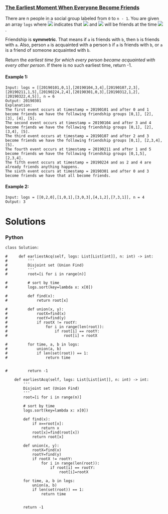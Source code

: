 ### [The Earliest Moment When Everyone Become Friends](https://leetcode.com/problems/the-earliest-moment-when-everyone-become-friends/) <br>

There are n people in a social group labeled from `0` to `n - 1`. You are given an array `logs` where <img src="https://render.githubusercontent.com/render/math?math=logs[i] = [timestamp_i, x_i, y_i]"> indicates that <img src="https://render.githubusercontent.com/render/math?math=x_i"> and <img src="https://render.githubusercontent.com/render/math?math=y_i"> will be friends at the time <img src="https://render.githubusercontent.com/render/math?math=timestamp_i">.

Friendship is **symmetric**. That means if `a` is friends with `b`, then `b` is friends with `a`. Also, person `a` is acquainted with a person `b` if `a` is friends with `b`, or `a` is a friend of someone acquainted with `b`.

Return the *earliest time for which every person became acquainted with every other person*. If there is no such earliest time, return -1.




#### Example 1:

```
Input: logs = [[20190101,0,1],[20190104,3,4],[20190107,2,3],[20190211,1,5],[20190224,2,4],[20190301,0,3],[20190312,1,2],[20190322,4,5]], n = 6
Output: 20190301
Explanation: 
The first event occurs at timestamp = 20190101 and after 0 and 1 become friends we have the following friendship groups [0,1], [2], [3], [4], [5].
The second event occurs at timestamp = 20190104 and after 3 and 4 become friends we have the following friendship groups [0,1], [2], [3,4], [5].
The third event occurs at timestamp = 20190107 and after 2 and 3 become friends we have the following friendship groups [0,1], [2,3,4], [5].
The fourth event occurs at timestamp = 20190211 and after 1 and 5 become friends we have the following friendship groups [0,1,5], [2,3,4].
The fifth event occurs at timestamp = 20190224 and as 2 and 4 are already friends anything happens.
The sixth event occurs at timestamp = 20190301 and after 0 and 3 become friends we have that all become friends.

```

#### Example 2:

```
Input: logs = [[0,2,0],[1,0,1],[3,0,3],[4,1,2],[7,3,1]], n = 4
Output: 3

```

# Solutions

### Python
```
class Solution:
    
#     def earliestAcq(self, logs: List[List[int]], n: int) -> int:
#         '''
#         Disjoint set (Union Find)
#         '''
#         root=[i for i in range(n)]
        
#         # sort by time
#         logs.sort(key=lambda x: x[0])
        
#         def find(x):
#             return root[x]
        
#         def union(x, y):
#             rootX=find(x)
#             rootY=find(y)
#             if rootX != rootY:
#                 for i in range(len(root)):
#                     if root[i] == rootY:
#                         root[i] = rootX
        
#         for time, a, b in logs:
#             union(a, b)
#             if len(set(root)) == 1:
#                 return time
        
        
#         return -1

    def earliestAcq(self, logs: List[List[int]], n: int) -> int:
        '''
        Disjoint set (Union Find)
        '''
        root=[i for i in range(n)]
        
        # sort by time
        logs.sort(key=lambda x: x[0])
        
        def find(x):
            if x==root[x]:
                return x
            root[x]=find(root[x])
            return root[x]
        
        def union(x, y):
            rootX=find(x)
            rootY=find(y)
            if rootX != rootY:
                for i in range(len(root)):
                    if root[i] == rootY:
                        root[i]=rootX
        
        for time, a, b in logs:
            union(a, b)
            if len(set(root)) == 1:
                return time
        
        
        return -1
```

